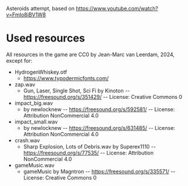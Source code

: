 Asteroids attempt, based on https://www.youtube.com/watch?v=FmIo8iBV1W8


# Used resources
All resources in the game are CC0 by Jean-Marc van Leerdam, 2024, except for:
* HydrogenWhiskey.otf
	* https://www.typodermicfonts.com/
* zap.wav
	* Gun, Laser, Single Shot, Sci Fi by Kinoton -- https://freesound.org/s/351429/ -- License: Creative Commons 0
* impact_big.wav
	* by newlocknew -- https://freesound.org/s/592581/ -- License: Attribution NonCommercial 4.0
* impact_small.wav
	* by newlocknew -- https://freesound.org/s/631485/ -- License: Attribution NonCommercial 4.0
* crash.wav
	* Sharp Explosion, Lots of Debris.wav by Superex1110 -- https://freesound.org/s/77535/ -- License: Attribution NonCommercial 4.0
* gameMusic.wav
	* gameMusic by Magntron -- https://freesound.org/s/335571/ -- License: Creative Commons 0
